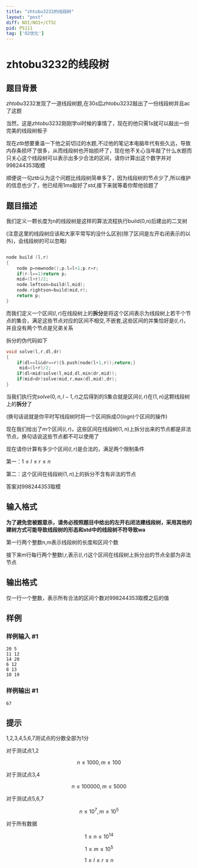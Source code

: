```yaml
---
title: "zhtobu3232的线段树"
layout: "post"
diff: NOI/NOI+/CTSC
pid: P5111
tag: ['O2优化']
---
```

# zhtobu3232的线段树
## 题目背景

$zhtobu3232$发现了一道线段树题,在$30s$后$zhtobu3232$敲出了一份线段树并且ac了这题

当然，这是$zhtobu3232$刚刚学oi时候的事情了，现在的他只需$1s$就可以敲出一份完美的线段树板子

现在$ztb$想要重温一下他之前切过的水题,不过他的笔记本电脑年代有些久远，导致内存条损坏了很多，从而线段树也开始损坏了，现在他不关心当年敲了什么水题而只关心这个线段树可以表示出多少合法的区间，请你计算出这个数字并对$998244353$取模

顺便说一句$ztb$认为这个问题比线段树简单多了，因为线段树的节点少了,所以维护的信息也少了，他已经用$1ms$敲好了$std$,接下来就等着你帮他验题了


## 题目描述

我们定义一颗长度为n的线段树是这样的算法流程执行build(0,n)后建出的二叉树

(注意这里的线段树应该和大家平常写的没什么区别(除了区间是左开右闭表示的以外)，会线段树的可以忽略)

```C

node build (l,r)
{
	node p=newnode();p.l=l+1;p.r=r;
    if(r-l==1)return p;
    mid=(l+r)/2;
    node.leftson=build(l,mid);
	node.rightson=build(mid,r);
    return p;
}

```

而我们定义一个区间$(l,r)$在线段树上的**拆分**是将这个区间表示为线段树上若干个节点的集合，满足这些节点对应的区间不相交,不嵌套,这些区间的并集恰好是$(l,r)$，并且没有两个节点是兄弟关系

拆分的伪代码如下

```C
void solve(l,r,dl,dr)
{
	if(dl==l&&dr==r){S.push(node(l+1,r));return;}
	 mid=(l+r)/2;
    if(dl<mid)solve(l,mid,dl,min(dr,mid));
    if(mid<dr)solve(mid,r,max(dl,mid),dr);
}

```
当我们执行完$solve(0,n,l-1,r)$之后得到的S集合就是区间$(l,r)$在$(1,n)$这颗线段树上的**拆分**了

(换句话说就是你平时写线段树时将一个区间拆成$O(logn)$个区间的操作)

现在我们给出了m个区间$(l,r)$，这些区间在线段树$(1,n)$上拆分出来的节点都是非法节点，换句话说这些节点都不可以使用了

现在请你计算有多少个区间$(l,r)$是合法的，满足两个限制条件

第一：$1 \leq l \leq r \leq n$


第二：这个区间在线段树$(1,n)$上的拆分不含有非法的节点

答案对998244353取模

## 输入格式

**为了避免您被题意杀，请务必按照题目中给出的左开右闭法建线段树，采用其他的建树方式可能导致线段树的形态和std中的线段树不符导致wa**

第一行两个整数n,m表示线段树的长度和区间个数

接下来m行每行两个整数l,r,表示$(l,r)$这个区间在线段树上拆分出的节点全部为非法节点
## 输出格式

仅一行一个整数，表示所有合法的区间个数对998244353取模之后的值
## 样例

### 样例输入 #1
```
20 5
11 12
14 20
6 12
8 13
10 19

```
### 样例输出 #1
```
67
```
## 提示

1,2,3,4,5,6,7测试点的分数全部为1分

对于测试点1,2

$$n \leq 1000,m\leq 100$$

对于测试点3,4

$$n \leq 100000,m \leq 5000$$

对于测试点5,6,7

$$n \leq 10^7,m \leq 10^5$$

对于所有数据

$$1 \leq n \leq 10^{14}$$

$$1 \leq m \leq 10^5$$

$$1 \leq l \leq r \leq n$$
